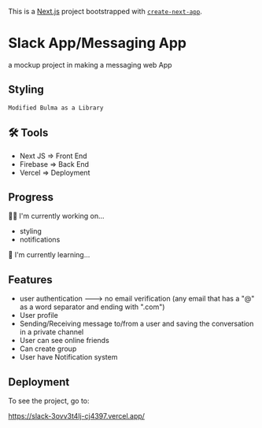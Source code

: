 This is a [Next.js](https://nextjs.org/) project bootstrapped with [`create-next-app`](https://github.com/vercel/next.js/tree/canary/packages/create-next-app).

# Slack App/Messaging App
a mockup project in making a messaging web App




## Styling
    Modified Bulma as a Library
    

## 🛠 Tools
- Next JS => Front End 
- Firebase => Back End
- Vercel => Deployment


## Progress
👩‍💻 I'm currently working on...

- styling
- notifications 

🧠 I'm currently learning...



## Features

- user authentication
---> no email verification (any email that has a "@" as a word separator and ending with ".com")
- User profile
- Sending/Receiving message to/from a user and saving the conversation in a private channel
- User can see online friends
- Can create group
- User have Notification system


## Deployment

To see the project, go to:

https://slack-3ovv3t4lj-cj4397.vercel.app/
